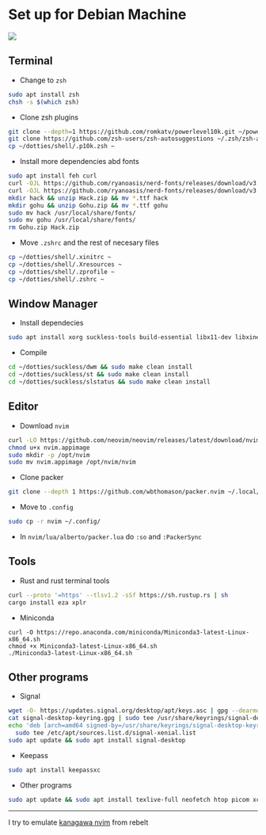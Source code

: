 # Set up for Debian Machine
![](screenshot.png)

## Terminal
 - Change to `zsh`
```bash
sudo apt install zsh
chsh -s $(which zsh)
```
 - Clone zsh plugins
```bash
git clone --depth=1 https://github.com/romkatv/powerlevel10k.git ~/powerlevel10k
git clone https://github.com/zsh-users/zsh-autosuggestions ~/.zsh/zsh-autosuggestions
cp ~/dotties/shell/.p10k.zsh ~
```
 - Install more dependencies abd fonts
```bash
sudo apt install feh curl
curl -OJL https://github.com/ryanoasis/nerd-fonts/releases/download/v3.1.1/Gohu.zip
curl -OJL https://github.com/ryanoasis/nerd-fonts/releases/download/v3.1.1/Hack.zip
mkdir hack && unzip Hack.zip && mv *.ttf hack
mkdir gohu && unzip Gohu.zip && mv *.ttf gohu
sudo mv hack /usr/local/share/fonts/
sudo mv gohu /usr/local/share/fonts/
rm Gohu.zip Hack.zip
```
 - Move `.zshrc` and the rest of necesary files
```bash
cp ~/dotties/shell/.xinitrc ~
cp ~/dotties/shell/.Xresources ~
cp ~/dotties/shell/.zprofile ~
cp ~/dotties/shell/.zshrc ~
```

## Window Manager
 - Install dependecies
```bash
sudo apt install xorg suckless-tools build-essential libx11-dev libxinerama-dev libxft-dev libwebkit2gtk-4.0-dev 
```
 - Compile
```bash
cd ~/dotties/suckless/dwm && sudo make clean install
cd ~/dotties/suckless/st && sudo make clean install
cd ~/dotties/suckless/slstatus && sudo make clean install
```

## Editor
 - Download `nvim`
```bash
curl -LO https://github.com/neovim/neovim/releases/latest/download/nvim.appimage
chmod u+x nvim.appimage
sudo mkdir -p /opt/nvim
sudo mv nvim.appimage /opt/nvim/nvim
```
 - Clone packer
```bash
git clone --depth 1 https://github.com/wbthomason/packer.nvim ~/.local/share/nvim/site/pack/packer/start/packer.nvim
```
 - Move to `.config`
```bash
sudo cp -r nvim ~/.config/
```
 - In `nvim/lua/alberto/packer.lua` do `:so` and `:PackerSync`

## Tools
 - Rust and rust terminal tools
```bash
curl --proto '=https' --tlsv1.2 -sSf https://sh.rustup.rs | sh
cargo install eza xplr
```
 - Miniconda
```
curl -O https://repo.anaconda.com/miniconda/Miniconda3-latest-Linux-x86_64.sh
chmod +x Miniconda3-latest-Linux-x86_64.sh
./Miniconda3-latest-Linux-x86_64.sh
```

## Other programs
 - Signal
```bash
wget -O- https://updates.signal.org/desktop/apt/keys.asc | gpg --dearmor > signal-desktop-keyring.gpg
cat signal-desktop-keyring.gpg | sudo tee /usr/share/keyrings/signal-desktop-keyring.gpg > /dev/null
echo 'deb [arch=amd64 signed-by=/usr/share/keyrings/signal-desktop-keyring.gpg] https://updates.signal.org/desktop/apt xenial main' |\
  sudo tee /etc/apt/sources.list.d/signal-xenial.list
sudo apt update && sudo apt install signal-desktop
```
 - Keepass
```bash
sudo apt install keepassxc
```

 - Other programs
```bash
sudo apt update && sudo apt install texlive-full neofetch htop picom xclip 
```

---
I try to emulate [kanagawa nvim](https://github.com/rebelot/kanagawa.nvim) from rebelt
